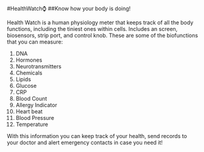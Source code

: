 #HealthWatch⌚️
##Know how your body is doing!

Health Watch is a human physiology meter that keeps track of all the body functions, including the tiniest ones within cells. Includes an screen, biosensors, strip port, and control knob. These are some of the biofunctions that you can measure:  

1. DNA 
2. Hormones
3. Neurotransmitters 
4. Chemicals
5. Lipids 
6. Glucose
7. CRP
8. Blood Count 
9. Allergy Indicator
10. Heart beat
11. Blood Pressure
12. Temperature

With this information you can keep track of your health, send records to your doctor and alert emergency contacts in case you need it!
